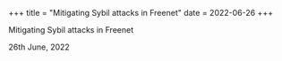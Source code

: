 +++
title = "Mitigating Sybil attacks in Freenet"
date = 2022-06-26
+++

Mitigating Sybil attacks in Freenet

26th June, 2022
